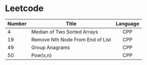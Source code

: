 # Leetcode

| Number | Title | Language |
|--------------|------|:--------:|
|4|Median of Two Sorted Arrays|CPP|
|19|Remove Nth Node From End of List |CPP|
|49|Group Anagrams|CPP|
|50|Pow(x,n)|CPP|
